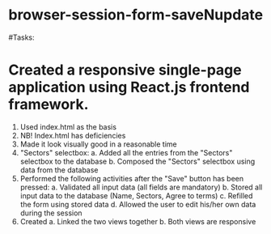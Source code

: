 # browser-session-form-saveNupdate
#Tasks:
# Created a responsive single-page application using React.js frontend framework.
  1. Used index.html as the basis
  2. NB! Index.html has deficiencies
  3. Made it look visually good in a reasonable time
3. "Sectors" selectbox:
  a. Added all the entries from the "Sectors" selectbox to the database 
  b. Composed the "Sectors" selectbox using data from the database
4. Performed the following activities after the "Save" button has been pressed: 
  a. Validated all input data (all fields are mandatory)
  b. Stored all input data to the database (Name, Sectors, Agree to terms)
  c. Refilled the form using stored data
  d. Allowed the user to edit his/her own data during the session 
5. Created
  a. Linked the two views together
  b. Both views are responsive
